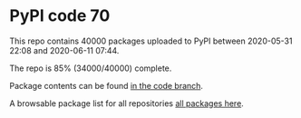 # PyPI code 70

This repo contains 40000 packages uploaded to PyPI between 
2020-05-31 22:08 and 2020-06-11 07:44.

The repo is 85% (34000/40000) complete.

Package contents can be found [in the code branch](https://github.com/pypi-data/pypi-mirror-70/tree/code/packages).

A browsable package list for all repositories [all packages here](https://pypi-data.github.io/website/repositories/pypi-mirror-70).


